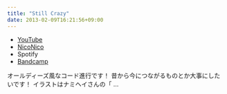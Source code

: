 ```yaml
---
title: "Still Crazy"
date: 2013-02-09T16:21:56+09:00
---
```


- [YouTube](https://www.youtube.com/watch?gBQbI8REYZo)
- [NicoNico](https://nico.ms/sm20040131)
- Spotify
- [Bandcamp](https://mikirihasshap.bandcamp.com/track/still-crazy)

オールディーズ風なコード進行です！ 昔から今につながるものとか大事にしたいです！ イラストはナミヘイさんの「 ...